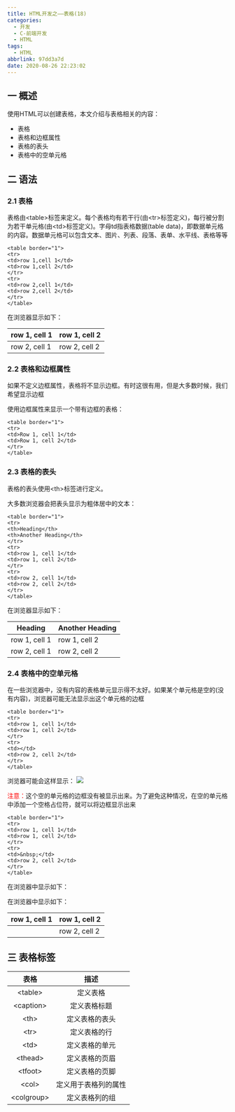 ```yaml
---
title: HTML开发之——表格(18)
categories:
  - 开发
  - C-前端开发
  - HTML
tags:
  - HTML
abbrlink: 97dd3a7d
date: 2020-08-26 22:23:02
---
```

## 一 概述

使用HTML可以创建表格，本文介绍与表格相关的内容：

* 表格
* 表格和边框属性
* 表格的表头
* 表格中的空单元格

<!--more-->

## 二 语法

###  2.1  表格

表格由\<table>标签来定义。每个表格均有若干行(由\<tr>标签定义)，每行被分割为若干单元格(由\<td>标签定义)。字母td指表格数据(table data)，即数据单元格的内容。数据单元格可以包含文本、图片、列表、段落、表单、水平线、表格等等

```
<table border="1">
<tr>
<td>row 1,cell 1</td>
<td>row 1,cell 2</td>
</tr>
<tr>
<td>row 2,cell 1</td>
<td>row 2,cell 2</td>
</tr>
</table>
```

在浏览器显示如下：

| row 1, cell 1 | row 1, cell 2 |
| ------------- | ------------- |
| row 2, cell 1 | row 2, cell 2 |

###  2.2 表格和边框属性

如果不定义边框属性，表格将不显示边框。有时这很有用，但是大多数时候，我们希望显示边框

使用边框属性来显示一个带有边框的表格：

```
<table border="1">
<tr>
<td>Row 1, cell 1</td>
<td>Row 1, cell 2</td>
</tr>
</table>
```

### 2.3  表格的表头

表格的表头使用\<th>标签进行定义。

大多数浏览器会把表头显示为粗体居中的文本：

```
<table border="1">
<tr>
<th>Heading</th>
<th>Another Heading</th>
</tr>
<tr>
<td>row 1, cell 1</td>
<td>row 1, cell 2</td>
</tr>
<tr>
<td>row 2, cell 1</td>
<td>row 2, cell 2</td>
</tr>
</table>
```

在浏览器显示如下：

| Heading       | Another Heading |
| ------------- | --------------- |
| row 1, cell 1 | row 1, cell 2   |
| row 2, cell 1 | row 2, cell 2   |

### 2.4 表格中的空单元格

在一些浏览器中，没有内容的表格单元显示得不太好。如果某个单元格是空的(没有内容)，浏览器可能无法显示出这个单元格的边框

```
<table border="1">
<tr>
<td>row 1, cell 1</td>
<td>row 1, cell 2</td>
</tr>
<tr>
<td></td>
<td>row 2, cell 2</td>
</tr>
</table>
```

浏览器可能会这样显示：
![][1]

<font color="red">注意：</font>这个空的单元格的边框没有被显示出来。为了避免这种情况，在空的单元格中添加一个空格占位符，就可以将边框显示出来

```
<table border="1">
<tr>
<td>row 1, cell 1</td>
<td>row 1, cell 2</td>
</tr>
<tr>
<td>&nbsp;</td>
<td>row 2, cell 2</td>
</tr>
</table>
```

在浏览器中显示如下：

在浏览器中显示如下：

| row 1, cell 1 | row 1, cell 2 |
| ------------- | ------------- |
|               | row 2, cell 2 |

## 三 表格标签

|    表格     |         描述         |
| :---------: | :------------------: |
|  \<table>   |       定义表格       |
| \<caption>  |     定义表格标题     |
|    \<th>    |    定义表格的表头    |
|    \<tr>    |     定义表格的行     |
|    \<td>    |    定义表格的单元    |
|  \<thead>   |    定义表格的页眉    |
|  \<tfoot>   |    定义表格的页脚    |
|   \<col>    | 定义用于表格列的属性 |
| \<colgroup> |    定义表格列的组    |



[1]:https://raw.githubusercontent.com/PGzxc/CDN/master/blog-image/table_td_empty.gif